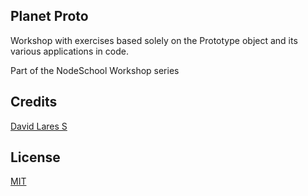 ## Planet Proto

Workshop with exercises based solely on the Prototype object and its various applications in code.

Part of the NodeSchool Workshop series

## Credits
[David Lares S](https://davidlares.com)

## License
[MIT](https://opensource.org/licenses/MIT)
